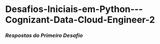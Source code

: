 # Desafios-Iniciais-em-Python---Cognizant-Data-Cloud-Engineer-2

### *Respostas do Primeiro Desafio*
